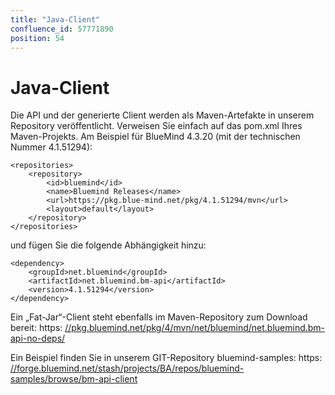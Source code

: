 ```yaml
---
title: "Java-Client"
confluence_id: 57771890
position: 54
---
```

# Java-Client


Die API und der generierte Client werden als Maven-Artefakte in unserem Repository veröffentlicht. Verweisen Sie einfach auf das pom.xml Ihres Maven-Projekts. Am Beispiel für BlueMind 4.3.20 (mit der technischen Nummer 4.1.51294):


```
<repositories>
    <repository>
        <id>bluemind</id>
        <name>Bluemind Releases</name>
        <url>https://pkg.blue-mind.net/pkg/4.1.51294/mvn</url>
        <layout>default</layout>
    </repository>
</repositories>
```


und fügen Sie die folgende Abhängigkeit hinzu:


```
<dependency>
    <groupId>net.bluemind</groupId>
    <artifactId>net.bluemind.bm-api</artifactId>
	<version>4.1.51294</version>
</dependency>
```


Ein „Fat-Jar“-Client steht ebenfalls im Maven-Repository zum Download bereit: https: [//pkg.bluemind.net/pkg/4/mvn/net/bluemind/net.bluemind.bm-api-no-deps/](https://pkg.bluemind.net/pkg/4/mvn/net/bluemind/net.bluemind.bm-api-no-deps/)

Ein Beispiel finden Sie in unserem GIT-Repository bluemind-samples: https: [//forge.bluemind.net/stash/projects/BA/repos/bluemind-samples/browse/bm-api-client](https://forge.bluemind.net/stash/projects/BA/repos/bluemind-samples/browse/bm-api-client)

